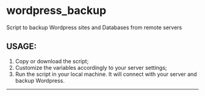 # wordpress_backup

Script to backup Wordpress sites and Databases from remote servers

## USAGE: 

1. Copy or download the script;
2. Customize the variables accordingly to your server settings;
3. Run the script in your local machine. It will connect with your server and backup Wordpress.

---
